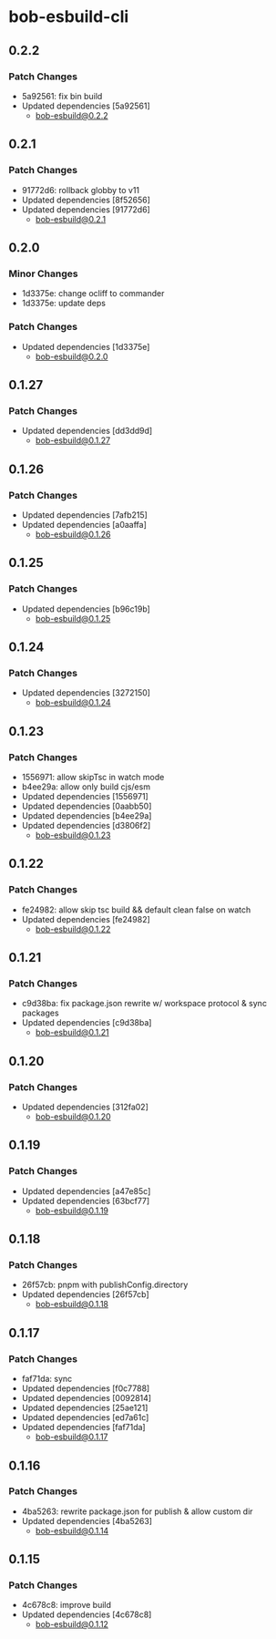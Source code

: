 # bob-esbuild-cli

## 0.2.2

### Patch Changes

- 5a92561: fix bin build
- Updated dependencies [5a92561]
  - bob-esbuild@0.2.2

## 0.2.1

### Patch Changes

- 91772d6: rollback globby to v11
- Updated dependencies [8f52656]
- Updated dependencies [91772d6]
  - bob-esbuild@0.2.1

## 0.2.0

### Minor Changes

- 1d3375e: change ocliff to commander
- 1d3375e: update deps

### Patch Changes

- Updated dependencies [1d3375e]
  - bob-esbuild@0.2.0

## 0.1.27

### Patch Changes

- Updated dependencies [dd3dd9d]
  - bob-esbuild@0.1.27

## 0.1.26

### Patch Changes

- Updated dependencies [7afb215]
- Updated dependencies [a0aaffa]
  - bob-esbuild@0.1.26

## 0.1.25

### Patch Changes

- Updated dependencies [b96c19b]
  - bob-esbuild@0.1.25

## 0.1.24

### Patch Changes

- Updated dependencies [3272150]
  - bob-esbuild@0.1.24

## 0.1.23

### Patch Changes

- 1556971: allow skipTsc in watch mode
- b4ee29a: allow only build cjs/esm
- Updated dependencies [1556971]
- Updated dependencies [0aabb50]
- Updated dependencies [b4ee29a]
- Updated dependencies [d3806f2]
  - bob-esbuild@0.1.23

## 0.1.22

### Patch Changes

- fe24982: allow skip tsc build && default clean false on watch
- Updated dependencies [fe24982]
  - bob-esbuild@0.1.22

## 0.1.21

### Patch Changes

- c9d38ba: fix package.json rewrite w/ workspace protocol & sync packages
- Updated dependencies [c9d38ba]
  - bob-esbuild@0.1.21

## 0.1.20

### Patch Changes

- Updated dependencies [312fa02]
  - bob-esbuild@0.1.20

## 0.1.19

### Patch Changes

- Updated dependencies [a47e85c]
- Updated dependencies [63bcf77]
  - bob-esbuild@0.1.19

## 0.1.18

### Patch Changes

- 26f57cb: pnpm with publishConfig.directory
- Updated dependencies [26f57cb]
  - bob-esbuild@0.1.18

## 0.1.17

### Patch Changes

- faf71da: sync
- Updated dependencies [f0c7788]
- Updated dependencies [0092814]
- Updated dependencies [25ae121]
- Updated dependencies [ed7a61c]
- Updated dependencies [faf71da]
  - bob-esbuild@0.1.17

## 0.1.16

### Patch Changes

- 4ba5263: rewrite package.json for publish & allow custom dir
- Updated dependencies [4ba5263]
  - bob-esbuild@0.1.14

## 0.1.15

### Patch Changes

- 4c678c8: improve build
- Updated dependencies [4c678c8]
  - bob-esbuild@0.1.12
